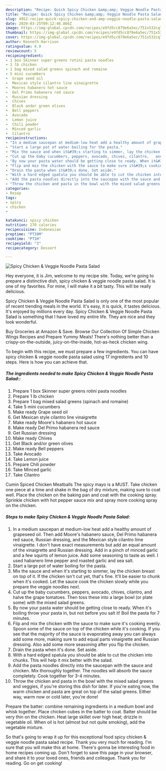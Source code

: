 ```yaml
---
description: "Recipe: Quick Spicy Chicken &amp;amp; Veggie Noodle Pasta Salad"
title: "Recipe: Quick Spicy Chicken &amp;amp; Veggie Noodle Pasta Salad"
slug: 4952-recipe-quick-spicy-chicken-and-amp-veggie-noodle-pasta-salad
date: 2020-03-25T09:12:46.866Z
image: https://img-global.cpcdn.com/recipes/e9fd5cc879e6a5ec/751x532cq70/spicy-chicken-veggie-noodle-pasta-salad-recipe-main-photo.jpg
thumbnail: https://img-global.cpcdn.com/recipes/e9fd5cc879e6a5ec/751x532cq70/spicy-chicken-veggie-noodle-pasta-salad-recipe-main-photo.jpg
cover: https://img-global.cpcdn.com/recipes/e9fd5cc879e6a5ec/751x532cq70/spicy-chicken-veggie-noodle-pasta-salad-recipe-main-photo.jpg
author: Kenneth Harrison
ratingvalue: 4.9
reviewcount: 5
recipeingredient:
- 1 box Skinner super greens rotini pasta noodles
- 1 lb chicken
- 1 bag mixed salad greens spinach and romaine
- 5 mini cucumbers
-  Grape seed oil
-  Mexican style cilantro line vinaigrette
-  Moores habanero hot sauce
-  Del Primo habanera red sauce
-  Russian dressing
-  Chives
-  Black andor green olives
-  Bell peppers
-  Avocado
-  Lemon juice
-  Chili powder
-  Minced garlic
-  Cilantro
recipeinstructions:
- "In a medium saucepan at medium-low heat add a healthy amount of grapeseed oil. Then add Moore&#39;s habanero sauce, Del Primo habanera red sauce, Russian dressing, and the Mexican style cilantro lime vinaigrette. I don&#39;t have exact measurements but add an equal amount of the vinaigrette and Russian dressing. Add in a pinch of minced garlic and a few squirts of lemon juice. Add some seasoning to taste as well. I used habanero lime pepper and roasted garlic and sea salt."
- "Start a large pot of water boiling for the pasta."
- "Mix the sauce and when it&#39;s starting to simmer, lay the chicken breast on top of it. If the chicken isn&#39;t cut yet, that&#39;s fine. It&#39;ll be easier to chunk when it&#39;s cooked. Let the sauce cook the chicken slowly while you prepare the veggie noodles next."
- "Cut up the baby cucumbers, peppers, avocado, chives, cilantro,   and halve the grape tomatoes. Then toss these into a large bowl (or plate some) with the mixed salad greens."
- "By now your pasta water should be getting close to ready. When it&#39;s boiling throw your pasta in, but not before you salt it! Boil the pasta for 7 minutes."
- "Flip and mix the chicken with the sauce to make sure it&#39;s cooking evenly. Spoon some of the sauce on top of the chicken while it&#39;s cooking. If you see that the majority of the sauce is evaporating away you can always add some more, making sure to add equal parts vinaigrette and Russian dressing. Also add some more seasoning after you flip the chicken."
- "Drain the pasta when it&#39;s done. Set aside."
- "With a hard edged spatula you should be able to cut the chicken into chunks. This will help it mix better with the salad."
- "Add the pasta noodles directly into the saucepan with the sauce and chicken. Mix thoroughly together. The noodles will absorb the sauce completely. Cook together for 3-4 minutes."
- "Throw the chicken and pasta in the bowl with the mixed salad greens and veggies, if you&#39;re storing this dish for later. If you&#39;re eating now, the warm chicken and pasta are great on top of the salad greens. Either way, warm now or cold later, you&#39;re done!"
categories:
- Resep
tags:
- spicy
- chicken
- 

katakunci: spicy chicken 
nutrition: 270 calories
recipecuisine: Indonesian
preptime: "PT39M"
cooktime: "PT1H"
recipeyield: "3"
recipecategory: Dessert

---
```



![Spicy Chicken &amp; Veggie Noodle Pasta Salad](https://img-global.cpcdn.com/recipes/e9fd5cc879e6a5ec/751x532cq70/spicy-chicken-veggie-noodle-pasta-salad-recipe-main-photo.jpg)

Hey everyone, it is Jim, welcome to my recipe site. Today, we're going to prepare a distinctive dish, spicy chicken &amp; veggie noodle pasta salad. It is one of my favorites. For mine, I will make it a bit tasty. This will be really delicious.

Spicy Chicken &amp; Veggie Noodle Pasta Salad is only one of the most popular of recent trending meals in the world. It's easy, it is quick, it tastes delicious. It's enjoyed by millions every day. Spicy Chicken &amp; Veggie Noodle Pasta Salad is something that I have loved my entire life. They are nice and they look wonderful.

Buy Groceries at Amazon &amp; Save. Browse Our Collection Of Simple Chicken Wings Recipes and Prepare Yummy Meals! There&#39;s nothing better than a crispy-on-the-outside, juicy-on-the-inside, hot-as-heck chicken wing.


To begin with this recipe, we must prepare a few ingredients. You can have spicy chicken &amp; veggie noodle pasta salad using 17 ingredients and 10 steps. Here is how you can achieve that.

##### The ingredients needed to make Spicy Chicken &amp; Veggie Noodle Pasta Salad::

1. Prepare 1 box Skinner super greens rotini pasta noodles
1. Prepare 1 lb chicken
1. Prepare 1 bag mixed salad greens (spinach and romaine)
1. Take 5 mini cucumbers
1. Make ready  Grape seed oil
1. Get  Mexican style cilantro line vinaigrette
1. Make ready  Moore&#39;s habanero hot sauce
1. Make ready  Del Primo habanera red sauce
1. Get  Russian dressing
1. Make ready  Chives
1. Get  Black and/or green olives
1. Make ready  Bell peppers
1. Take  Avocado
1. Take  Lemon juice
1. Prepare  Chili powder
1. Take  Minced garlic
1. Take  Cilantro


Cumin Spiced Chicken Meatballs The spicy mayo is a MUST. Take chicken one piece at a time and shake in the bag of dry mixture, making sure to coat well. Place the chicken on the baking pan and coat with the cooking spray. Sprinkle chicken with hot pepper sauce mix and spray more cooking spray on the chicken. 

##### Steps to make Spicy Chicken &amp; Veggie Noodle Pasta Salad:

1. In a medium saucepan at medium-low heat add a healthy amount of grapeseed oil. Then add Moore&#39;s habanero sauce, Del Primo habanera red sauce, Russian dressing, and the Mexican style cilantro lime vinaigrette. I don&#39;t have exact measurements but add an equal amount of the vinaigrette and Russian dressing. Add in a pinch of minced garlic and a few squirts of lemon juice. Add some seasoning to taste as well. I used habanero lime pepper and roasted garlic and sea salt.
1. Start a large pot of water boiling for the pasta.
1. Mix the sauce and when it&#39;s starting to simmer, lay the chicken breast on top of it. If the chicken isn&#39;t cut yet, that&#39;s fine. It&#39;ll be easier to chunk when it&#39;s cooked. Let the sauce cook the chicken slowly while you prepare the veggie noodles next.
1. Cut up the baby cucumbers, peppers, avocado, chives, cilantro, 
 and halve the grape tomatoes. Then toss these into a large bowl (or plate some) with the mixed salad greens.
1. By now your pasta water should be getting close to ready. When it&#39;s boiling throw your pasta in, but not before you salt it! Boil the pasta for 7 minutes.
1. Flip and mix the chicken with the sauce to make sure it&#39;s cooking evenly. Spoon some of the sauce on top of the chicken while it&#39;s cooking. If you see that the majority of the sauce is evaporating away you can always add some more, making sure to add equal parts vinaigrette and Russian dressing. Also add some more seasoning after you flip the chicken.
1. Drain the pasta when it&#39;s done. Set aside.
1. With a hard edged spatula you should be able to cut the chicken into chunks. This will help it mix better with the salad.
1. Add the pasta noodles directly into the saucepan with the sauce and chicken. Mix thoroughly together. The noodles will absorb the sauce completely. Cook together for 3-4 minutes.
1. Throw the chicken and pasta in the bowl with the mixed salad greens and veggies, if you&#39;re storing this dish for later. If you&#39;re eating now, the warm chicken and pasta are great on top of the salad greens. Either way, warm now or cold later, you&#39;re done!


Prepare the batter: combine remaining ingredients in a medium bowl and whisk together. Place chicken cubes in the batter to coat. Batter should be very thin on the chicken. Heat large skillet over high heat; drizzle in vegetable oil. When oil is hot (almost but not quite smoking), add the vegetable mixture. 

So that's going to wrap it up for this exceptional food spicy chicken &amp; veggie noodle pasta salad recipe. Thank you very much for reading. I'm sure that you will make this at home. There's gonna be interesting food in home recipes coming up. Don't forget to save this page in your browser, and share it to your loved ones, friends and colleague. Thank you for reading. Go on get cooking!
